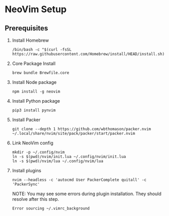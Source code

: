 # NeoVim Setup

## Prerequisites

1. Install Homebrew
   
   ```
   /bin/bash -c "$(curl -fsSL https://raw.githubusercontent.com/Homebrew/install/HEAD/install.sh)"
   ```

1. Core Package Install

   ```
   brew bundle Brewfile.core
   ```

1. Install Node package

   ```
   npm install -g neovim
   ```

1. Install Python package

   ```
   pip3 install pynvim
   ```

1. Install Packer

   ```
   git clone --depth 1 https://github.com/wbthomason/packer.nvim ~/.local/share/nvim/site/pack/packer/start/packer.nvim
   ```

1. Link NeoVim config

   ```
   mkdir -p ~/.config/nvim
   ln -s $(pwd)/nvim/init.lua ~/.config/nvim/init.lua
   ln -s $(pwd)/nvim/lua ~/.config/nvim/lua
   ```

1. Install plugins
   
   ```
   nvim --headless -c 'autocmd User PackerComplete quitall' -c 'PackerSync'
   ```

   NOTE: You may see some errors during plugin installation.  They should resolve after this step.

   ```
   Error sourcing ~/.vimrc_background
   ```
